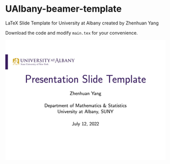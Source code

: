 # UAlbany-beamer-template

LaTeX Slide Template for University at Albany created by Zhenhuan Yang

Download the code and modify `main.tex` for your convenience.

<img src="titlepage.png" width="600">

